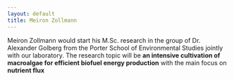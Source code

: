 ```yaml
---
layout: default
title: Meiron Zollmann  
---
```




Meiron Zollmann would start his M.Sc. research in the group of Dr. Alexander Golberg from the 
Porter School of Environmental Studies jointly with our laboratory. The research topic will be **an intensive cultivation of macroalgae for efficient biofuel energy production** with the main focus on **nutrient flux**
